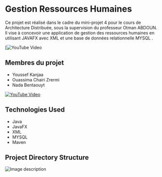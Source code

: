 # Gestion Ressources Humaines

Ce projet est réalisé dans le cadre du mini-projet 4 pour le cours de Architecture Distribuée, sous la supervision du professeur Otman ABDOUN. Il vise à concevoir une application de gestion des ressources humaines en utilisant JAVAFX avec XML et une base de données relationnelle MYSQL .

[![YouTube Video](https://i.ibb.co/w7yfR8H/hr.png)


## Membres du projet
- Youssef Kanjaa
- Ouassima Chairi Zrermi
- Nada Bentaouyt

[![YouTube Video](https://i3.ytimg.com/vi/Qh-z617fxnc/maxresdefault.jpg)](https://youtu.be/Qh-z617fxnc)


## Technologies Used

- Java
- JavaFX
- XML
- MYSQL
- Maven

## Project Directory Structure
![Image description](https://i.ibb.co/QJMy8rn/arch.png)









